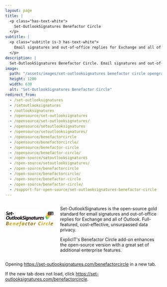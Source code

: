 ```yaml
---
layout: page
title: |
  <p class="has-text-white">
    Set-OutlookSignatures Benefactor Circle
  </p>
subtitle: |
  <p class="subtitle is-3 has-text-white">
    Email signatures and out-of-office replies for Exchange and all of Outlook. Full-featured, cost-effective, unsurpassed data privacy.
  </p>
description: |
  Set-OutlookSignatures Benefactor Circle. Email signatures and out-of-office replies for Exchange and all of Outlook. Full-featured, cost-effective, unsurpassed data privacy.
image:
  path: "/assets/images/set-outlooksignatures benefactor circle opengraph1200x630.png"
  height: 1200
  width: 630
  alt: "Set-OutlookSignatures Benefactor Circle"
redirect_from:
  - /set-outlooksignatures
  - /setoutlooksignatures
  - /outlooksignatures
  - /opensource/set-outlooksignatures
  - /opensource/set-outlooksignatures/
  - /opensource/setoutlooksignatures
  - /opensource/setoutlooksignatures/
  - /opensource/benefactorcircle
  - /opensource/benefactorcircle/
  - /opensource/benefactor-circle
  - /opensource/benefactor-circle/
  - /open-source/setoutlooksignatures
  - /open-source/setoutlooksignatures/
  - /open-source/benefactorcircle
  - /open-source/benefactorcircle/
  - /open-source/benefactor-circle
  - /open-source/benefactor-circle/
  - /support-for-open-source/set-outlooksignatures-benefactor-circle
---
```


<div class="columns">
  <div class="column is-one-quarter">
    <h2><img src="/assets/images/set-outlooksignatures benefactor circle.png" alt="Set-OutlookSignatures Benefactor Circle"></h2>
  </div>
  <div class="column">
    <p>Set-OutlookSignatures is the open-source gold standard for email signatures and out-of-office replies for Exchange and all of Outlook. Full-featured, cost-effective, unsurpassed data privacy.</p>
    <p>ExplicIT's Benefactor Circle add-on enhances the open-source version with a great set of additional enterprise features.</p>
  </div>
</div>


Opening <a href="https://set-outlooksignatures.com/benefactorcircle" target="_blank" rel="noopener noreferrer">https://set-outlooksignatures.com/benefactorcircle</a> in a new tab.

If the new tab does not load, click <a href="https://set-outlooksignatures.com/benefactorcircle" target="_blank" rel="noopener noreferrer">https://set-outlooksignatures.com/benefactorcircle</a>.


<script type="text/javascript">
  window.onload = function() {
    window.open("https://set-outlooksignatures.com/benefactorcircle", "_blank");
  };
</script>


<p>&nbsp;</p>
<p>&nbsp;</p>
<p>&nbsp;</p>
<p>&nbsp;</p>
<p>&nbsp;</p>
<p>&nbsp;</p>
<p>&nbsp;</p>
<p>&nbsp;</p>
<p>&nbsp;</p>
<p>&nbsp;</p>
